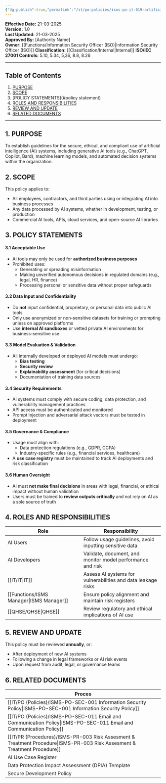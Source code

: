 ```yaml
---
{"dg-publish":true,"permalink":"/it/po-policies/isms-po-it-019-artificial-intelligence-ai-usage-policy/","tags":["policy","AI","Artificial"]}
---
```


**Effective Date:** 21-03-2025  
**Version:** 1.0  
**Last Updated:** 21-03-2025  
**Approved By:** [Authority Name]  
**Owner:**  [[Functions/Information Security Officer (ISO)\|Information Security Officer (ISO)]]
**Classification:** [[Classification/Internal\|Internal]]
**ISO/IEC 27001 Controls:** 5.10, 5.34, 5,36, 8.8, 8.26

---
## **Table of Contents**  
1. [PURPOSE](#purpose)  
2. [SCOPE](#scope)  
3. [POLICY STATEMENTS](#policy statement)  
4. [ROLES AND RESPONSIBILITIES](#roles-and-responsibilities)  
5. [REVIEW AND UPDATE](#review-and-update)  
6. [RELATED DOCUMENTS](#responsibilities)  

---
## **1. PURPOSE**  
To establish guidelines for the secure, ethical, and compliant use of artificial intelligence (AI) systems, including generative AI tools (e.g., ChatGPT, Copilot, Bard), machine learning models, and automated decision systems within the organization.
## **2. SCOPE**
This policy applies to:
- All employees, contractors, and third parties using or integrating AI into business processes
- Any data processed by AI systems, whether in development, testing, or production
- Commercial AI tools, APIs, cloud services, and open-source AI libraries
## **3. POLICY STATEMENTS** 
#### 3.1 Acceptable Use
- AI tools may only be used for **authorized business purposes**
- Prohibited uses:
    - Generating or spreading misinformation 
    - Making unverified autonomous decisions in regulated domains (e.g., legal, HR, finance)
    - Processing personal or sensitive data without proper safeguards
#### 3.2 Data Input and Confidentiality
- Do **not** input confidential, proprietary, or personal data into public AI tools
- Only use anonymized or non-sensitive datasets for training or prompting unless on approved platforms
- Use **internal AI sandboxes** or vetted private AI environments for business-sensitive use
#### 3.3 Model Evaluation & Validation
- All internally developed or deployed AI models must undergo:
    - **Bias testing**
    - **Security review**
    - **Explainability assessment** (for critical decisions)
    - Documentation of training data sources
#### 3.4 Security Requirements
- AI systems must comply with secure coding, data protection, and vulnerability management practices
- API access must be authenticated and monitored
- Prompt injection and adversarial attack vectors must be tested in deployment
#### 3.5 Governance & Compliance
- Usage must align with:
    - Data protection regulations (e.g., GDPR, CCPA)
    - Industry-specific rules (e.g., financial services, healthcare)
- A **use case registry** must be maintained to track AI deployments and risk classification
#### 3.6 Human Oversight
- AI must **not make final decisions** in areas with legal, financial, or ethical impact without human validation
- Users must be trained to **review outputs critically** and not rely on AI as a sole source of truth
## **4. ROLES AND RESPONSIBILITIES**

| **Role**         | **Responsibility**                                           |
| ---------------- | ------------------------------------------------------------ |
| AI Users         | Follow usage guidelines, avoid inputting sensitive data      |
| AI Developers    | Validate, document, and monitor model performance and risk   |
| [[IT/IT\|IT]]           | Assess AI systems for vulnerabilities and data leakage risks |
| [[Functions/ISMS Manager\|ISMS Manager]] | Ensure policy alignment and maintain risk registers          |
| [[QHSE/QHSE\|QHSE]]         | Review regulatory and ethical implications of AI use         |
## **5. REVIEW AND UPDATE**  
This policy must be reviewed **annually**, or:
- After deployment of new AI systems
- Following a change in legal frameworks or AI risk events
- Upon request from audit, legal, or governance teams  
## **6. RELATED DOCUMENTS**  

| Proces                                               |
| ---------------------------------------------------- |
| [[IT/PO (Policies)/ISMS-PO-SEC-001 Information Security Policy\|ISMS-PO-SEC-001 Information Security Policy]]      |
| [[IT/PO (Policies)/ISMS-PO-SEC-011 Email and Communication Policy\|ISMS-PO-SEC-011 Email and Communication Policy]]   |
| [[IT/PR (Procedures)/ISMS-PR-003 Risk Assesment & Treatment Procedure\|ISMS-PR-003 Risk Assesment & Treatment Procedure]] |
| AI Use Case Register                                 |
| Data Protection Impact Assessment (DPIA) Template    |
| Secure Development Policy                            |







